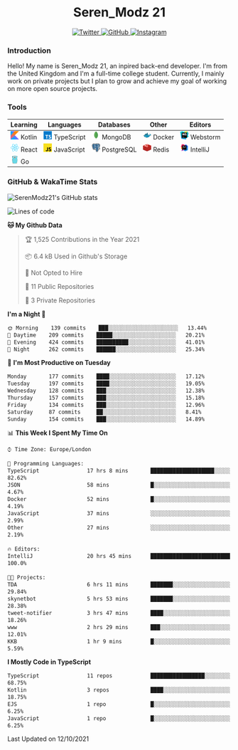 <div align="center">
  <h1>Seren_Modz 21</h1>
  <a href="https://twitter.com/SerenModz21">
    <img alt="Twitter" src="https://img.shields.io/badge/twitter%20-%231DA1F2.svg?&style=for-the-badge&logo=Twitter&logoColor=white">
  </a>
  <a href="https://github.com/SerenModz21">
    <img alt="GitHub" src="https://img.shields.io/badge/github%20-%23121011.svg?&style=for-the-badge&logo=github&logoColor=white">
  </a>
  <a href="https://www.instagram.com/serenmodz21">
    <img alt="Instagram" src="https://img.shields.io/badge/instagram%20-%23E4405F.svg?&style=for-the-badge&logo=Instagram&logoColor=white">
  </a>
</div>

### Introduction

Hello! My name is Seren_Modz 21, an inpired back-end developer. I'm from the United Kingdom and I'm a full-time college student. Currently, I mainly work on private projects but I plan to grow and achieve my goal of working on more open source projects. 

### Tools

 **Learning**                                        | **Languages**                                               | **Databases**                                               | **Other**                                           | **Editors**                                                  
-----------------------------------------------------|-------------------------------------------------------------|-------------------------------------------------------------|-----------------------------------------------------|--------------------------------------------------------------
 <img width="19px" src="./assets/kotlin.svg"> Kotlin | <img width="19px" src="./assets/typescript.svg"> TypeScript | <img width="19px" src="./assets/mongodb.svg"> MongoDB       | <img width="19px" src="./assets/docker.svg"> Docker | <img width="19px" src="./assets/webstorm.svg"> Webstorm      
 <img width="19px" src="./assets/react.svg"> React   | <img width="19px" src="./assets/javascript.svg"> JavaScript | <img width="19px" src="./assets/postgresql.svg"> PostgreSQL | <img width="19px" src="./assets/redis.svg"> Redis   | <img width="19px" src="./assets/intellij-idea.svg"> IntelliJ
 <img width="19px" src="./assets/go.svg"> Go         |                                                             |                                                             |                                                     |                                                                                                               

### GitHub & WakaTime Stats

![SerenModz21's GitHub stats](https://github-readme-stats.vercel.app/api?username=SerenModz21&show_icons=true&theme=dark)

<!--START_SECTION:waka-->
![Lines of code](https://img.shields.io/badge/From%20Hello%20World%20I%27ve%20Written-38556%20lines%20of%20code-blue)

**🐱 My Github Data** 

> 🏆 1,525 Contributions in the Year 2021
 > 
> 📦 6.4 kB Used in Github's Storage 
 > 
> 🚫 Not Opted to Hire
 > 
> 📜 11 Public Repositories 
 > 
> 🔑 3 Private Repositories  
 > 
**I'm a Night 🦉** 

```text
🌞 Morning    139 commits    ███░░░░░░░░░░░░░░░░░░░░░░   13.44% 
🌆 Daytime    209 commits    █████░░░░░░░░░░░░░░░░░░░░   20.21% 
🌃 Evening    424 commits    ██████████░░░░░░░░░░░░░░░   41.01% 
🌙 Night      262 commits    ██████░░░░░░░░░░░░░░░░░░░   25.34%

```
📅 **I'm Most Productive on Tuesday** 

```text
Monday       177 commits    ████░░░░░░░░░░░░░░░░░░░░░   17.12% 
Tuesday      197 commits    ████░░░░░░░░░░░░░░░░░░░░░   19.05% 
Wednesday    128 commits    ███░░░░░░░░░░░░░░░░░░░░░░   12.38% 
Thursday     157 commits    ███░░░░░░░░░░░░░░░░░░░░░░   15.18% 
Friday       134 commits    ███░░░░░░░░░░░░░░░░░░░░░░   12.96% 
Saturday     87 commits     ██░░░░░░░░░░░░░░░░░░░░░░░   8.41% 
Sunday       154 commits    ███░░░░░░░░░░░░░░░░░░░░░░   14.89%

```


📊 **This Week I Spent My Time On** 

```text
⌚︎ Time Zone: Europe/London

💬 Programming Languages: 
TypeScript               17 hrs 8 mins       ████████████████████░░░░░   82.62% 
JSON                     58 mins             █░░░░░░░░░░░░░░░░░░░░░░░░   4.67% 
Docker                   52 mins             █░░░░░░░░░░░░░░░░░░░░░░░░   4.19% 
JavaScript               37 mins             ░░░░░░░░░░░░░░░░░░░░░░░░░   2.99% 
Other                    27 mins             ░░░░░░░░░░░░░░░░░░░░░░░░░   2.19%

🔥 Editors: 
IntelliJ                 20 hrs 45 mins      █████████████████████████   100.0%

🐱‍💻 Projects: 
TDA                      6 hrs 11 mins       ███████░░░░░░░░░░░░░░░░░░   29.84% 
skynetbot                5 hrs 53 mins       ███████░░░░░░░░░░░░░░░░░░   28.38% 
tweet-notifier           3 hrs 47 mins       ████░░░░░░░░░░░░░░░░░░░░░   18.26% 
www                      2 hrs 29 mins       ███░░░░░░░░░░░░░░░░░░░░░░   12.01% 
KKB                      1 hr 9 mins         █░░░░░░░░░░░░░░░░░░░░░░░░   5.59%

```

**I Mostly Code in TypeScript** 

```text
TypeScript               11 repos            █████████████████░░░░░░░░   68.75% 
Kotlin                   3 repos             ████░░░░░░░░░░░░░░░░░░░░░   18.75% 
EJS                      1 repo              █░░░░░░░░░░░░░░░░░░░░░░░░   6.25% 
JavaScript               1 repo              █░░░░░░░░░░░░░░░░░░░░░░░░   6.25%

```



 Last Updated on 12/10/2021
<!--END_SECTION:waka-->
